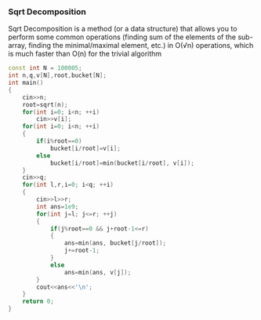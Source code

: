 ### Sqrt Decomposition

Sqrt Decomposition is a method (or a data structure) that allows you to perform some common operations (finding sum of the elements of the sub-array, finding the minimal/maximal element, etc.) in O(√n) operations, which is much faster than O(n) for the trivial algorithm

```cpp
const int N = 100005;
int n,q,v[N],root,bucket[N];
int main()
{
    cin>>n;
    root=sqrt(n);
    for(int i=0; i<n; ++i)
        cin>>v[i];
    for(int i=0; i<n; ++i)
    {
        if(i%root==0)
            bucket[i/root]=v[i];
        else
            bucket[i/root]=min(bucket[i/root], v[i]);
    }
    cin>>q;
    for(int l,r,i=0; i<q; ++i)
    {
        cin>>l>>r;
        int ans=1e9;
        for(int j=l; j<=r; ++j)
        {
            if(j%root==0 && j+root-1<=r)
            {
                ans=min(ans, bucket[j/root]);
                j+=root-1;
            }
            else
                ans=min(ans, v[j]);
        }
        cout<<ans<<'\n';
    }
    return 0;
}
```
